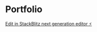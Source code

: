 # Portfolio

[Edit in StackBlitz next generation editor ⚡️](https://stackblitz.com/~/github.com/Ronjasolberg/Portfolio)